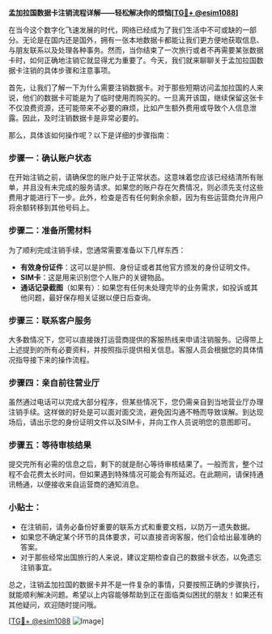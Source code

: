 **孟加拉国数据卡注销流程详解——轻松解决你的烦恼[[TG💪+ @esim1088](https://t.me/s/esim1088)]**

在当今这个数字化飞速发展的时代，网络已经成为了我们生活中不可或缺的一部分。无论是在国内还是国外，拥有一张本地数据卡都能让我们更方便地获取信息、与朋友联系以及处理各种事务。然而，当你结束了一次旅行或者不再需要某张数据卡时，如何正确地注销它就显得尤为重要了。今天，我们就来聊聊关于孟加拉国数据卡注销的具体步骤和注意事项。

首先，让我们了解一下为什么需要注销数据卡。对于那些短期访问孟加拉国的人来说，他们的数据卡可能是为了临时使用而购买的。一旦离开该国，继续保留这张卡不仅浪费资源，还可能带来不必要的麻烦，比如产生额外费用或导致个人信息泄露。因此，及时注销数据卡是非常必要的。

那么，具体该如何操作呢？以下是详细的步骤指南：

### 步骤一：确认账户状态
在开始注销之前，请确保您的账户处于正常状态。这意味着您应该已经结清所有账单，并且没有未完成的服务请求。如果您的账户存在欠费情况，则必须先支付这些费用才能进行下一步。此外，检查是否有任何剩余余额，因为有些运营商允许用户将余额转移到其他号码上。

### 步骤二：准备所需材料
为了顺利完成注销手续，您通常需要准备以下几样东西：
- **有效身份证件**：这可以是护照、身份证或者其他官方颁发的身份证明文件。
- **SIM卡**：这是用来识别您个人账户的关键物品。
- **通话记录截图**（如果有）：如果您有任何未处理完毕的业务需求，如投诉或其他问题，最好保存相关证据以便日后查询。

### 步骤三：联系客户服务
大多数情况下，您可以直接拨打运营商提供的客服热线来申请注销服务。记得带上上述提到的所有必要资料，并按照指示提供相关信息。客服人员会根据您的具体情况指导接下来的操作流程。

### 步骤四：亲自前往营业厅
虽然通过电话可以完成大部分程序，但某些情况下，您仍需亲自到当地营业厅办理注销手续。这样做的好处是可以面对面交流，避免因沟通不畅而导致误解。到达现场后，请出示您的身份证明文件以及SIM卡，并向工作人员说明您的意图即可。

### 步骤五：等待审核结果
提交完所有必需的信息之后，剩下的就是耐心等待审核结果了。一般而言，整个过程不会花费太长时间，但如果遇到特殊情况可能会有所延迟。在此期间，请保持通讯畅通，以便接收来自运营商的通知消息。

### 小贴士：
- 在注销前，请务必备份好重要的联系方式和重要文档，以防万一遗失数据。
- 如果您不确定某个环节的具体要求，可以直接咨询客服，他们会给出最准确的答案。
- 对于那些经常出国旅行的人来说，建议定期检查自己的数据卡状态，以免遗忘注销事宜。

总之，注销孟加拉国的数据卡并不是一件复杂的事情，只要按照正确的步骤执行，就能顺利解决问题。希望以上内容能够帮助到正在面临类似困扰的朋友！如果还有其他疑问，欢迎随时提问哦。

[[TG💪+ @esim1088](https://t.me/s/esim1088) ![Image](https://i.postimg.cc/4NQfJmqS/Snipaste-2025-05-13-00-14-12.png)]